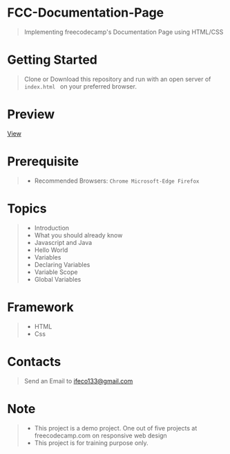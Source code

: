 # FCC-Documentation-Page
> Implementing freecodecamp's Documentation Page using HTML/CSS

# Getting Started
> Clone or Download this repository and run with an open server of ```index.html ``` on your preferred browser.

# Preview
[View](https://ifcodes-js-doc.netlify.app/)

# Prerequisite

> * Recommended Browsers: ```Chrome Microsoft-Edge Firefox``` 

# Topics
> * Introduction
> * What you should already know
> * Javascript and Java
> * Hello World
> * Variables
> * Declaring Variables
> * Variable Scope
> * Global Variables

# Framework
 > * HTML
 > * Css

# Contacts
> Send an Email to ifeco133@gmail.com

# Note
> * This project is a demo project. One out of five projects at freecodecamp.com  on responsive web design
> * This project is for training purpose only.

